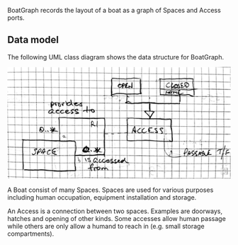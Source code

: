 BoatGraph records the layout of a boat as a graph of Spaces and Access ports.

## Data model

The following UML class diagram shows the data structure for BoatGraph.

![Data Model](./data/dataModel_class_UML.jpg)

A Boat consist of many Spaces. Spaces are used for various purposes including human occupation, equipment installation and storage.

An Access is a connection between two spaces. Examples are doorways, hatches and opening of other kinds. Some accesses allow human passage while  others are only allow a humand to reach in (e.g. small storage compartments).

